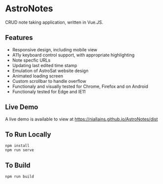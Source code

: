 #  AstroNotes
CRUD note taking application, written in Vue.JS.

## Features
- Responsive design, including mobile view
- A11y keyboard control support, with appropriate highlighting
- Note specfic URLs
- Updating last edited time stamp
- Emulation of AstroSat website design
- Animated loading screen
- Custom scrollbar to handle overflow
- Functionaly and visually tested for Chrome, Firefox and on Android
- Functionaly tested for Edge and IE11

## Live Demo
A live demo is available to view at https://niallains.github.io/AstroNotes/dist

## To Run Locally
```
npm install
npm run serve
```

## To Build
```
npm run build
```
